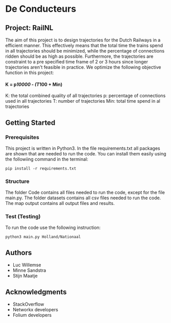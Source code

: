 # De Conducteurs

## Project: RailNL

The aim of this project is to design trajectories for the Dutch Railways in a efficient manner. This effectively means that the total time the trains spend in all trajectories should be minimized, while the percentage of connections ridden should be as high as possible. Furthermore, the trajectories are constraint to a pre specified time frame of 2 or 3 hours since longer trajectories aren't feasible in practice. We optimize the following objective function in this project:

#### K = p*10000 - (T*100 + Min)

K: the total combined quality of all trajectories
p: percentage of connections used in all trajectories
T: number of trajectories
Min: total time spend in al trajectories

<!-- ![All intercity stations in the Netherlands](Programmeertheorie/Programmeertheorie/Output/Maps/screenshot.jpg) -->

## Getting Started

### Prerequisites

This project is written in Python3. In the file requirements.txt all packages are shown that are needed to run the code. You can install them easily using the followiing command in the terminal:

```
pip install -r requirements.txt
```

### Structure

The folder Code contains all files needed to run the code, except for the file main.py. The folder datasets contains all csv files needed to run the code. The map output contains all output files and results.

### Test (Testing)

To run the code use the following instruction: 

```
python3 main.py Holland/Nationaal
```

## Authors

* Luc Willemse
* Minne Sandstra
* Stijn Maatje

## Acknowledgments

* StackOverflow
* Networkx developers
* Folium developers

